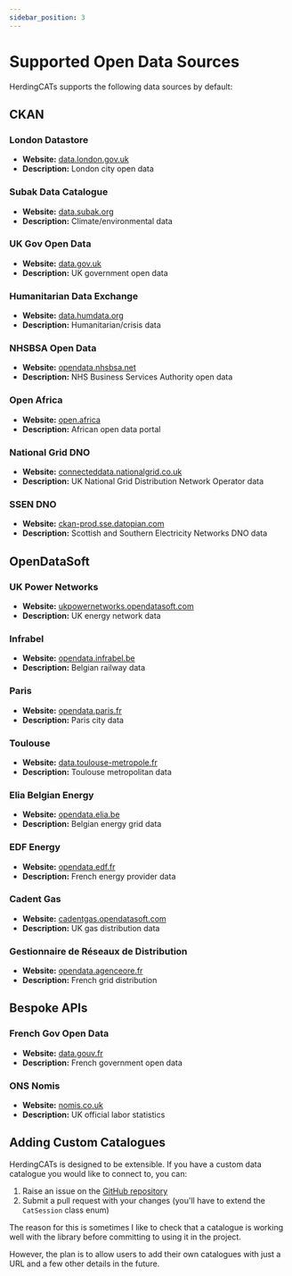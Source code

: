 ```yaml
---
sidebar_position: 3
---
```


# Supported Open Data Sources

HerdingCATs supports the following data sources by default:

<div className="catalogueSection" style={{backgroundColor: '#282828', padding: '16px', borderRadius: '8px', marginBottom: '20px', boxShadow: '0 4px 8px rgba(0,0,0,0.3)', borderLeft: '4px solid #5e9dd5'}}>

## CKAN

### London Datastore

- **Website:** [data.london.gov.uk](https://data.london.gov.uk)
- **Description:** London city open data

### Subak Data Catalogue

- **Website:** [data.subak.org](https://data.subak.org)
- **Description:** Climate/environmental data

### UK Gov Open Data

- **Website:** [data.gov.uk](https://data.gov.uk)
- **Description:** UK government open data

### Humanitarian Data Exchange

- **Website:** [data.humdata.org](https://data.humdata.org)
- **Description:** Humanitarian/crisis data

### NHSBSA Open Data

- **Website:** [opendata.nhsbsa.net](https://opendata.nhsbsa.net)
- **Description:** NHS Business Services Authority open data

### Open Africa

- **Website:** [open.africa](https://open.africa)
- **Description:** African open data portal

### National Grid DNO

- **Website:** [connecteddata.nationalgrid.co.uk](https://connecteddata.nationalgrid.co.uk)
- **Description:** UK National Grid Distribution Network Operator data

### SSEN DNO

- **Website:** [ckan-prod.sse.datopian.com](https://ckan-prod.sse.datopian.com)
- **Description:** Scottish and Southern Electricity Networks DNO data
</div>

<div className="catalogueSection" style={{backgroundColor: '#282828', padding: '16px', borderRadius: '8px', marginBottom: '20px', boxShadow: '0 4px 8px rgba(0,0,0,0.3)', borderLeft: '4px solid #6abf69'}}>

## OpenDataSoft

### UK Power Networks

- **Website:** [ukpowernetworks.opendatasoft.com](https://ukpowernetworks.opendatasoft.com)
- **Description:** UK energy network data

### Infrabel

- **Website:** [opendata.infrabel.be](https://opendata.infrabel.be)
- **Description:** Belgian railway data

### Paris

- **Website:** [opendata.paris.fr](https://opendata.paris.fr)
- **Description:** Paris city data

### Toulouse

- **Website:** [data.toulouse-metropole.fr](https://data.toulouse-metropole.fr)
- **Description:** Toulouse metropolitan data

### Elia Belgian Energy

- **Website:** [opendata.elia.be](https://opendata.elia.be)
- **Description:** Belgian energy grid data

### EDF Energy

- **Website:** [opendata.edf.fr](https://opendata.edf.fr)
- **Description:** French energy provider data

### Cadent Gas

- **Website:** [cadentgas.opendatasoft.com](https://cadentgas.opendatasoft.com)
- **Description:** UK gas distribution data

### Gestionnaire de Réseaux de Distribution

- **Website:** [opendata.agenceore.fr](https://opendata.agenceore.fr)
- **Description:** French grid distribution
</div>

<div className="catalogueSection" style={{backgroundColor: '#282828', padding: '16px', borderRadius: '8px', marginBottom: '20px', boxShadow: '0 4px 8px rgba(0,0,0,0.3)', borderLeft: '4px solid #d4a05e'}}>

## Bespoke APIs

### French Gov Open Data

- **Website:** [data.gouv.fr](https://data.gouv.fr)
- **Description:** French government open data

### ONS Nomis

- **Website:** [nomis.co.uk](https://nomis.co.uk)
- **Description:** UK official labor statistics
</div>

<div className="catalogueSection" style={{backgroundColor: '#282828', padding: '16px', borderRadius: '8px', marginBottom: '20px', boxShadow: '0 4px 8px rgba(0,0,0,0.3)', borderLeft: '4px solid #d4838f'}}>

## Adding Custom Catalogues

HerdingCATs is designed to be extensible. If you have a custom data catalogue you would like to connect to, you can:

1. Raise an issue on the [GitHub repository](https://github.com/chriscarlon/herding-cats/issues)
2. Submit a pull request with your changes (you'll have to extend the `CatSession` class enum)

The reason for this is sometimes I like to check that a catalogue is working well with the library before committing to using it in the project.

However, the plan is to allow users to add their own catalogues with just a URL and a few other details in the future.

</div>
